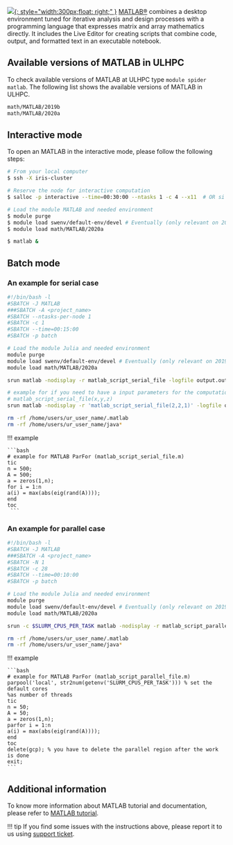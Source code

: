 [![](https://pbs.twimg.com/profile_images/1041686882915155968/qw90wxxo.jpg){: style="width:300px;float: right;" }](https://nl.mathworks.com/)
[MATLAB®](https://nl.mathworks.com/products/matlab.html) combines
a desktop environment tuned for iterative analysis and design processes
with a programming language that expresses matrix and array mathematics directly.
It includes the Live Editor for creating scripts that combine code, output,
and formatted text in an executable notebook.


## Available versions of MATLAB in ULHPC
To check available versions of MATLAB at ULHPC type `module spider matlab`.
The following list shows the available versions of MATLAB in ULHPC. 
```bash
math/MATLAB/2019b
math/MATLAB/2020a
```

## Interactive mode
To open an MATLAB in the interactive mode, please follow the following steps:

```bash
# From your local computer
$ ssh -X iris-cluster

# Reserve the node for interactive computation
$ salloc -p interactive --time=00:30:00 --ntasks 1 -c 4 --x11  # OR si --x11 [...]

# Load the module MATLAB and needed environment
$ module purge
$ module load swenv/default-env/devel # Eventually (only relevant on 2019a software environment) 
$ module load math/MATLAB/2020a

$ matlab &
```

## Batch mode
### An example for serial case

```bash
#!/bin/bash -l
#SBATCH -J MATLAB
###SBATCH -A <project_name>
#SBATCH --ntasks-per-node 1
#SBATCH -c 1
#SBATCH --time=00:15:00
#SBATCH -p batch

# Load the module Julia and needed environment
module purge
module load swenv/default-env/devel # Eventually (only relevant on 2019a software environment) 
module load math/MATLAB/2020a

srun matlab -nodisplay -r matlab_script_serial_file -logfile output.out

# example for if you need to have a input parameters for the computations
# matlab_script_serial_file(x,y,z)
srun matlab -nodisplay -r 'matlab_script_serial_file(2,2,1)' -logfile output.out

rm -rf /home/users/ur_user_name/.matlab
rm -rf /home/users/ur_user_name/java*
```

!!! example

    ```bash
    # example for MATLAB ParFor (matlab_script_serial_file.m)
    tic
    n = 500;
    A = 500;
    a = zeros(1,n);
    for i = 1:n
    a(i) = max(abs(eig(rand(A))));
    end
    toc  
     ```

### An example for parallel case

```bash
#!/bin/bash -l
#SBATCH -J MATLAB
###SBATCH -A <project_name>
#SBATCH -N 1
#SBATCH -c 28
#SBATCH --time=00:10:00
#SBATCH -p batch

# Load the module Julia and needed environment
module purge
module load swenv/default-env/devel # Eventually (only relevant on 2019a software environment) 
module load math/MATLAB/2020a

srun -c $SLURM_CPUS_PER_TASK matlab -nodisplay -r matlab_script_parallel_file -logfile output.out

rm -rf /home/users/ur_user_name/.matlab
rm -rf /home/users/ur_user_name/java*
```

!!! example

    ```bash
    # example for MATLAB ParFor (matlab_script_parallel_file.m)
    parpool('local', str2num(getenv('SLURM_CPUS_PER_TASK'))) % set the default cores
    %as number of threads
    tic
    n = 50;
    A = 50;
    a = zeros(1,n);
    parfor i = 1:n
    a(i) = max(abs(eig(rand(A))));
    end
    toc
    delete(gcp); % you have to delete the parallel region after the work is done
    exit;
    ```
## Additional information
To know more information about MATLAB tutorial and documentation,
please refer to [MATLAB tutorial](https://nl.mathworks.com/academia/books.html).

!!! tip
    If you find some issues with the instructions above,
    please report it to us using [support ticket](https://hpc.uni.lu/support).
